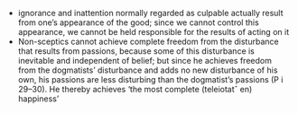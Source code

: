 - ignorance and inattention normally regarded as culpable actually result from one’s appearance of the good; since we cannot control this appearance, we cannot be held responsible for the results of acting on it
- Non-sceptics cannot achieve complete freedom from the disturbance that results from passions, because some of this disturbance is inevitable and independent of belief; but since he achieves freedom from the dogmatists’ disturbance and adds no new disturbance of his own, his passions are less disturbing than the dogmatist’s passions (P i 29–30). He thereby achieves ‘the most complete (teleiotatˆ en) happiness’